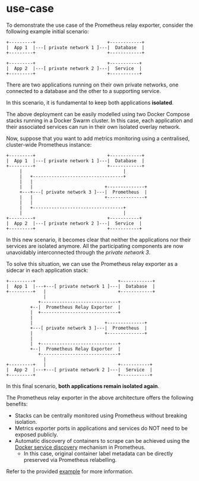 # use-case

To demonstrate the use case of the Prometheus relay exporter, consider the
following example initial scenario:

    +---------+                           +------------+
    |  App 1  |---[ private network 1 ]---|  Database  |
    +---------+                           +------------+

    +---------+                           +-----------+
    |  App 2  |---[ private network 2 ]---|  Service  |
    +---------+                           +-----------+

There are two applications running on their own private networks, one
connected to a database and the other to a supporting service.

In this scenario, it is fundamental to keep both applications **isolated**.

The above deployment can be easily modelled using two Docker Compose stacks
running in a Docker Swarm cluster. In this case, each application and
their associated services can run in their own isolated overlay network.

Now, suppose that you want to add metrics monitoring using a centralised,
cluster-wide Prometheus instance:

    +---------+                           +------------+
    |  App 1  |---[ private network 1 ]---|  Database  |
    +---------+                           +------------+
         |                                      |
         |   +----------------------------------+
         |   |
         |   |                           +--------------+
         +---+---[ private network 3 ]---|  Prometheus  |
         |   |                           +--------------+
         |   |
         |   +----------------------------------+
         |                                      |
    +---------+                           +-----------+
    |  App 2  |---[ private network 2 ]---|  Service  |
    +---------+                           +-----------+

In this new scenario, it becomes clear that neither the applications nor
their services are isolated anymore. All the participating components are
now unavoidably interconnected through the *private network 3*.

To solve this situation, we can use the Prometheus relay exporter as a
sidecar in each application stack:

    +---------+                               +------------+
    |  App 1  |---+---[ private network 1 ]---|  Database  |
    +---------+   |                           +------------+
                  |
                +-----------------------------+
             +--|  Prometheus Relay Exporter  |
             |  +-----------------------------+
             |
             |                           +--------------+
             +---[ private network 3 ]---|  Prometheus  |
             |                           +--------------+
             |
             |  +-----------------------------+
             +--|  Prometheus Relay Exporter  |
                +-----------------------------+
                  |
    +---------+   |                           +-----------+
    |  App 2  |---+---[ private network 2 ]---|  Service  |
    +---------+                               +-----------+

In this final scenario, **both applications remain isolated again**.

The Prometheus relay exporter in the above architecture offers the following benefits:

* Stacks can be centrally monitored using Prometheus without breaking isolation.
* Metrics exporter ports in applications and services do NOT need to be exposed publicly.
* Automatic discovery of containers to scrape can be achieved using the
  [Docker service discovery](https://prometheus.io/docs/prometheus/latest/configuration/configuration/#docker_sd_config)
  mechanism in Prometheus.
  * In this case, original container label metadata can be directly preserved via Prometheus relabelling.

Refer to the provided [example](example/) for more information.
